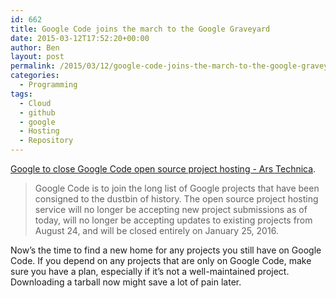 ```yaml
---
id: 662
title: Google Code joins the march to the Google Graveyard
date: 2015-03-12T17:52:20+00:00
author: Ben
layout: post
permalink: /2015/03/12/google-code-joins-the-march-to-the-google-graveyard/
categories:
  - Programming
tags:
  - Cloud
  - github
  - google
  - Hosting
  - Repository
---
```

[Google to close Google Code open source project hosting - Ars Technica](http://arstechnica.com/information-technology/2015/03/google-to-close-google-code-open-source-project-hosting/).

> Google Code is to join the long list of Google projects that have been consigned to the dustbin of history. The open source project hosting service will no longer be accepting new project submissions as of today, will no longer be accepting updates to existing projects from August 24, and will be closed entirely on January 25, 2016.

Now&#8217;s the time to find a new home for any projects you still have on Google Code. If you depend on any projects that are only on Google Code, make sure you have a plan, especially if it&#8217;s not a well-maintained project. Downloading a tarball now might save a lot of pain later.